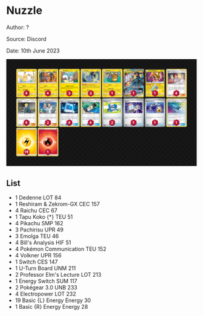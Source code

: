 # Nuzzle

Author: ?

Source: Discord

Date: 10th June 2023

![decklist](../../images/SVI/Nuzzle/1-%20Nuzzle.png)

## List

* 1 Dedenne LOT 84
* 1 Reshiram & Zekrom-GX CEC 157
* 4 Raichu CEC 67
* 1 Tapu Koko {*} TEU 51
* 4 Pikachu SMP 162
* 3 Pachirisu UPR 49
* 3 Emolga TEU 46
* 4 Bill's Analysis HIF 51
* 4 Pokémon Communication TEU 152
* 4 Volkner UPR 156
* 1 Switch CES 147
* 1 U-Turn Board UNM 211
* 2 Professor Elm's Lecture LOT 213
* 1 Energy Switch SUM 117
* 2 Pokégear 3.0 UNB 233
* 4 Electropower LOT 232
* 19 Basic {L} Energy Energy 30
* 1 Basic {R} Energy Energy 28
